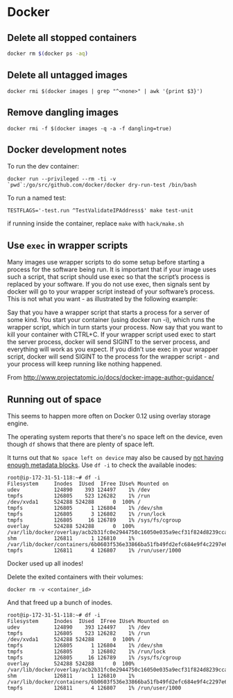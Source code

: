 Docker
======


Delete all stopped containers
-----------------------------

```bash
docker rm $(docker ps -aq)
```

Delete all untagged images
--------------------------

```
docker rmi $(docker images | grep "^<none>" | awk '{print $3}')
```  

Remove dangling images
----------------------

```
docker rmi -f $(docker images -q -a -f dangling=true)
```

Docker development notes
------------------------

To run the dev container:

    docker run --privileged --rm -ti -v `pwd`:/go/src/github.com/docker/docker dry-run-test /bin/bash

To run a named test:

    TESTFLAGS='-test.run ^TestValidateIPAddress$' make test-unit

if running inside the container, replace `make` with `hack/make.sh`

Use `exec` in wrapper scripts
-----------------------------

Many images use wrapper scripts to do some setup before starting a process for the software being run. It is important that if your image uses such a script, that script should use exec so that the script’s process is replaced by your software. If you do not use exec, then signals sent by docker will go to your wrapper script instead of your software’s process. This is not what you want - as illustrated by the following example:

Say that you have a wrapper script that starts a process for a server of some kind. You start your container (using docker run -i), which runs the wrapper script, which in turn starts your process. Now say that you want to kill your container with CTRL+C. If your wrapper script used exec to start the server process, docker will send SIGINT to the server process, and everything will work as you expect. If you didn’t use exec in your wrapper script, docker will send SIGINT to the process for the wrapper script - and your process will keep running like nothing happened.


From http://www.projectatomic.io/docs/docker-image-author-guidance/

Running out of space
--------------------

This seems to happen more often on Docker 0.12 using overlay storage engine.

The operating system reports that there's no space left on the device, even though `df` shows that there are plenty of space left.

It turns out that `No space left on device` may also be caused by [not having enough metadata blocks](https://wiki.gentoo.org/wiki/Knowledge_Base:No_space_left_on_device_while_there_is_plenty_of_space_available). Use `df -i` to check the available inodes:

```
root@ip-172-31-51-118:~# df -i
Filesystem     Inodes  IUsed  IFree IUse% Mounted on
udev           124890    393 124497    1% /dev
tmpfs          126805    523 126282    1% /run
/dev/xvda1     524288 524288      0  100% /
tmpfs          126805      1 126804    1% /dev/shm
tmpfs          126805      3 126802    1% /run/lock
tmpfs          126805     16 126789    1% /sys/fs/cgroup
overlay        524288 524288      0  100% /var/lib/docker/overlay/acb2b31fc0e2944750c16050e035a9ecf31f824d8239cca227c99f256ce93d56/merged
shm            126811      1 126810    1% /var/lib/docker/containers/6b0603f536e33866ba51fb49fd2efc684e9f4c2297e6496bc25c4f243222e335/shm
tmpfs          126811      4 126807    1% /run/user/1000
```

Docker used up all inodes!

Delete the exited containers with their volumes:

    docker rm -v <container_id>

And that freed up a bunch of inodes.

```
root@ip-172-31-51-118:~# df -i
Filesystem     Inodes  IUsed  IFree IUse% Mounted on
udev           124890    393 124497    1% /dev
tmpfs          126805    523 126282    1% /run
/dev/xvda1     524288 524288      0  100% /
tmpfs          126805      1 126804    1% /dev/shm
tmpfs          126805      3 126802    1% /run/lock
tmpfs          126805     16 126789    1% /sys/fs/cgroup
overlay        524288 524288      0  100% /var/lib/docker/overlay/acb2b31fc0e2944750c16050e035a9ecf31f824d8239cca227c99f256ce93d56/merged
shm            126811      1 126810    1% /var/lib/docker/containers/6b0603f536e33866ba51fb49fd2efc684e9f4c2297e6496bc25c4f243222e335/shm
tmpfs          126811      4 126807    1% /run/user/1000
```
